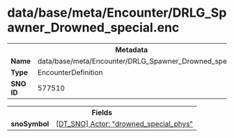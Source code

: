 <h1>data/base/meta/Encounter/DRLG_Spawner_Drowned_special.enc</h1><table><tr><th colspan="100%">Metadata</th></tr><tr><td><b>Name</b></td><td>data/base/meta/Encounter/DRLG_Spawner_Drowned_special.enc</td></tr><tr><td><b>Type</b></td><td>EncounterDefinition</td></tr><tr><td><b>SNO ID</b></td><td>577510</td></tr></table>

<table><tr><th colspan="100%">Fields</th></tr><tr><td><b>snoSymbol</b></td><td><a href="..\Actor\drowned_special_phys.acr">[DT_SNO] Actor: "drowned_special_phys"</a></td></tr></table>

